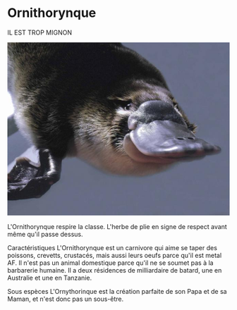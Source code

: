 # Ornithorynque

IL EST TROP MIGNON

![alt text](./perfection.jpg)

L'Ornithorynque respire la classe. L'herbe de plie en signe de respect avant même qu'il passe dessus.

Caractéristiques
L'Ornithorynque est un carnivore qui aime se taper des poissons, crevetts, crustacés, mais aussi leurs oeufs parce qu'il est metal AF.
Il n'est pas un animal domestique parce qu'il ne se soumet pas à la barbarerie humaine.
Il a deux résidences de milliardaire de batard, une en Australie et une en Tanzanie.

Sous espèces
L'Ornythorinque est la création parfaite de son Papa et de sa Maman, et n'est donc pas un sous-être.